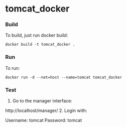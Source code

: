 # tomcat_docker

### Build

To build, just run docker build:

```console
docker build -t tomcat_docker .
```

### Run

To run:

```console
docker run -d --net=host --name=tomcat tomcat_docker
```

### Test

1. Go to the manager interface:

  http://localhost/manager/
2. Login with:

  Username: tomcat
  Password: tomcat
